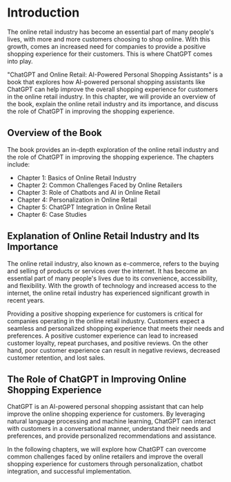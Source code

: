Introduction
============

The online retail industry has become an essential part of many people's lives, with more and more customers choosing to shop online. With this growth, comes an increased need for companies to provide a positive shopping experience for their customers. This is where ChatGPT comes into play.

"ChatGPT and Online Retail: AI-Powered Personal Shopping Assistants" is a book that explores how AI-powered personal shopping assistants like ChatGPT can help improve the overall shopping experience for customers in the online retail industry. In this chapter, we will provide an overview of the book, explain the online retail industry and its importance, and discuss the role of ChatGPT in improving the shopping experience.

Overview of the Book
--------------------

The book provides an in-depth exploration of the online retail industry and the role of ChatGPT in improving the shopping experience. The chapters include:

* Chapter 1: Basics of Online Retail Industry
* Chapter 2: Common Challenges Faced by Online Retailers
* Chapter 3: Role of Chatbots and AI in Online Retail
* Chapter 4: Personalization in Online Retail
* Chapter 5: ChatGPT Integration in Online Retail
* Chapter 6: Case Studies

Explanation of Online Retail Industry and Its Importance
--------------------------------------------------------

The online retail industry, also known as e-commerce, refers to the buying and selling of products or services over the internet. It has become an essential part of many people's lives due to its convenience, accessibility, and flexibility. With the growth of technology and increased access to the internet, the online retail industry has experienced significant growth in recent years.

Providing a positive shopping experience for customers is critical for companies operating in the online retail industry. Customers expect a seamless and personalized shopping experience that meets their needs and preferences. A positive customer experience can lead to increased customer loyalty, repeat purchases, and positive reviews. On the other hand, poor customer experience can result in negative reviews, decreased customer retention, and lost sales.

The Role of ChatGPT in Improving Online Shopping Experience
-----------------------------------------------------------

ChatGPT is an AI-powered personal shopping assistant that can help improve the online shopping experience for customers. By leveraging natural language processing and machine learning, ChatGPT can interact with customers in a conversational manner, understand their needs and preferences, and provide personalized recommendations and assistance.

In the following chapters, we will explore how ChatGPT can overcome common challenges faced by online retailers and improve the overall shopping experience for customers through personalization, chatbot integration, and successful implementation.
